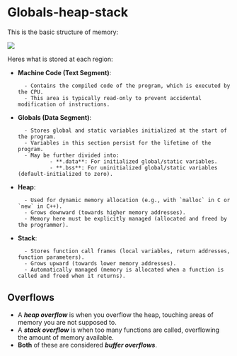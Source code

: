 # Globals-heap-stack

This is the basic structure of memory:

![](globals-heap-stack-structure.png)

Heres what is stored at each region:

- **Machine Code (Text Segment)**:
		
		- Contains the compiled code of the program, which is executed by the CPU.
		- This area is typically read-only to prevent accidental modification of instructions.
- **Globals (Data Segment)**:
		
		- Stores global and static variables initialized at the start of the program.
		- Variables in this section persist for the lifetime of the program.
		- May be further divided into:
				- **.data**: For initialized global/static variables.
				- **.bss**: For uninitialized global/static variables (default-initialized to zero).
- **Heap**:
		
		- Used for dynamic memory allocation (e.g., with `malloc` in C or `new` in C++).
		- Grows downward (towards higher memory addresses).
		- Memory here must be explicitly managed (allocated and freed by the programmer).
- **Stack**:
		
		- Stores function call frames (local variables, return addresses, function parameters).
		- Grows upward (towards lower memory addresses).
		- Automatically managed (memory is allocated when a function is called and freed when it returns).

## Overflows

- A **_heap overflow_** is when you overflow the heap, touching areas of memory you are not supposed to.
- A **_stack overflow_** is when too many functions are called, overflowing the amount of memory available.
- **Both** of these are considered **_buffer overflows_**.

